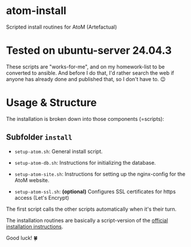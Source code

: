 # atom-install

Scripted install routines for AtoM (Artefactual)


# Tested on ubuntu-server 24.04.3

These scripts are "works-for-me", and on my homework-list to be converted to ansible. And before I do that, I'd rather search the web if anyone has already done and published that, so I don't have to. :wink:


# Usage & Structure

The installation is broken down into those components (=scripts):


## Subfolder `install`

  - `setup-atom.sh`:
    General install script.

  - `setup-atom-db.sh`:
    Instructions for initializing the database.

  - `setup-atom-site.sh`:
    Instructions for setting up the nginx-config for the AtoM website.

  - `setup-atom-ssl.sh`:
    **(optional)** Configures SSL certificates for https access (Let's Encrypt)
    

The first script calls the other scripts automatically when it's their turn.

The installation routines are basically a script-version of 
the [official installation instructions](https://www.accesstomemory.org/en/docs/2.9/admin-manual/installation/ubuntu/#installation-ubuntu).



Good luck! 🍀️
